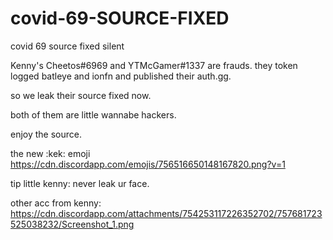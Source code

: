 # covid-69-SOURCE-FIXED
covid 69 source fixed silent


Kenny's Cheetos#6969 and YTMcGamer#1337 are frauds.
they token logged batleye and ionfn and published their auth.gg.


so we leak their source fixed now.

both of them are little wannabe hackers.

enjoy the source.


the new :kek: emoji https://cdn.discordapp.com/emojis/756516650148167820.png?v=1

tip little kenny: never leak ur face. 



other acc from kenny: https://cdn.discordapp.com/attachments/754253117226352702/757681723525038232/Screenshot_1.png

